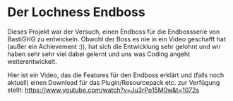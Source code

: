 # Der Lochness Endboss
Dieses Projekt war der Versuch, einen Endboss für die Endbossserie von BastiGHG zu entwickeln.
Obwohl der Boss es nie in ein Video geschafft hat (außer ein Achievement :)), hat sich die Entwicklung
sehr gelohnt und wir haben sehr sehr viel dabei gelernt und uns was Coding angeht weiterentwickelt.

Hier ist ein Video, das die Features für den Endboss erklärt und (falls noch aktuell) einen Download
für das Plugin/Resourcepack etc. zur Verfügung stellt:
https://www.youtube.com/watch?v=Ju3rPo15M0w&t=1072s
